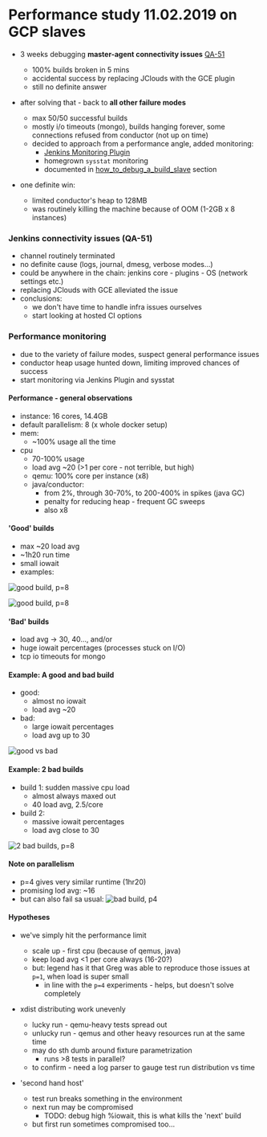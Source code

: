 # Performance study 11.02.2019 on GCP slaves

- 3 weeks debugging **master-agent connectivity issues** [QA-51](https://tracker.mender.io/browse/QA-51)
    - 100% builds broken in 5 mins
    - accidental success by replacing JClouds with the GCE plugin
    - still no definite answer

- after solving that - back to  **all other failure modes**
    - max 50/50 successful builds
    - mostly i/o timeouts (mongo), builds hanging forever, some connections refused from conductor (not up on time)
    - decided to approach from a performance angle, added monitoring:
		- [Jenkins Monitoring Plugin](https://mender-jenkins.mender.io/monitoring)
		- homegrown `sysstat` monitoring
		- documented in [how_to_debug_a_build_slave](https://github.com/mendersoftware/mender-qa/blob/master/Documentation/how-to-debug-a-build-slave.md#debugging-with-monitoring-tools) section

- one definite win:
    - limited conductor's heap to 128MB
    - was routinely killing the machine because of OOM (1-2GB x 8 instances)

### Jenkins connectivity issues (QA-51)
- channel routinely terminated
- no definite cause (logs, journal, dmesg, verbose modes...)
- could be anywhere in the chain: jenkins core - plugins - OS (network settings etc.)
- replacing JClouds with GCE alleviated the issue
- conclusions: 
    - we don't have time to handle infra issues ourselves
    - start looking at hosted CI options 

### Performance monitoring
- due to the variety of failure modes, suspect general performance issues
- conductor heap usage hunted down, limiting improved chances of success
- start monitoring via Jenkins Plugin and sysstat

#### Performance - general observations
- instance: 16 cores, 14.4GB
- default parallelism: 8 (x whole docker setup)
- mem: 
    - ~100% usage all the time
- cpu
    - 70-100% usage
    - load avg ~20 (>1 per core - not terrible, but high)
    - qemu: 100% core per instance (x8)
    - java/conductor:
        - from 2%, through 30-70%, to 200-400% in spikes (java GC)
        - penalty for reducing heap - frequent GC sweeps
        - also x8

#### 'Good' builds
- max ~20 load avg
- ~1h20 run time
- small iowait
- examples:

![good build, p=8](./images/2494-p8-good.png)

![good build, p=8](./images/2482-p8-good.png)

#### 'Bad' builds
- load avg -> 30, 40..., and/or
- huge iowait percentages (processes stuck on I/O)
- tcp io timeouts for mongo

#### Example: A good and bad build 
- good:
    - almost no iowait
    - load avg ~20
- bad: 
    - large iowait percentages
    - load avg up to 30

![good vs bad](./images/good-bad.png)

#### Example: 2 bad builds
- build 1: sudden massive cpu load
    - almost always maxed out
    - 40 load avg, 2.5/core
- build 2: 
    - massive iowait percentages
    - load avg close to 30

![2 bad builds, p=8](./images/p8-2-bad-builds.png)

#### Note on parallelism
- p=4 gives very similar runtime (1hr20)
- promising lod avg: ~16
- but can also fail sa usual:
![bad build, p4](./images/p4-bad.png)

#### Hypotheses
- we've simply hit the performance limit
    - scale up - first cpu (because of qemus, java)
    - keep load avg <1 per core always (16-20?)
    - but: legend has it that Greg was able to reproduce those issues at `p=1`, when load is super small
        - in line with the `p=4` experiments - helps, but doesn't solve completely

- xdist distributing work unevenly
    - lucky run - qemu-heavy tests spread out
    - unlucky run - qemus and other heavy resources run at the same time
    - may do sth dumb around fixture parametrization
        - runs >8 tests in parallel?
    - to confirm - need a log parser to gauge test run distribution vs time

- 'second hand host'
    - test run breaks something in the environment
    - next run may be compromised
        - TODO: debug high %iowait, this is what kills the 'next' build
    - but first run sometimes compromised too...
